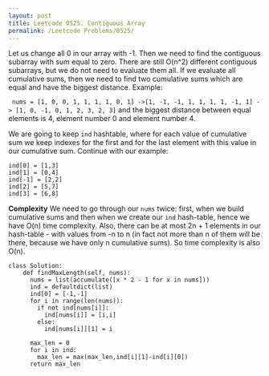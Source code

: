 ```yaml
---
layout: post
title: Leetcode 0525. Contiguous Array
permalink: /Leetcode Problems/0525/
---
```


Let us change all 0 in our array with -1. Then we need to find the contiguous subarray with sum equal to zero. There are still O(n^2) different contiguous subarrays, but we do not need to evaluate them all. If we evaluate all cumulative sums, then we need to find two cumulative sums which are equal and have the biggest distance. Example:

``` nums = [1, 0, 0, 1, 1, 1, 1, 0, 1] ->[1, -1, -1, 1, 1, 1, 1, -1, 1] -> [1, 0, -1, 0, 1, 2, 3, 2, 3]``` 
and the biggest distance between equal elements is 4, element number 0 and element number 4.

We are going to keep ```ind``` hashtable, where for each value of cumulative sum we keep indexes for the first and for the last element with this value in our cumulative sum. Continue with our example:
```
ind[0] = [1,3]
ind[1] = [0,4]
ind[-1] = [2,2]
ind[2] = [5,7]
ind[3] = [6,8]
```

**Complexity** We need to go through our ```nums``` twice: first, when we build cumulative sums and then when we create our ```ind``` hash-table, hence we have O(n) time complexity. Also, there can be at most 2n + 1 elements in our hash-table - with values from -n to n (in fact not more than n of them will be there, because we have only n cumulative sums). So time complexity is also O(n).

``` 
class Solution:
    def findMaxLength(self, nums):
      nums = list(accumulate([x * 2 - 1 for x in nums]))
      ind = defaultdict(list)
      ind[0] = [-1,-1]
      for i in range(len(nums)):
        if not ind[nums[i]]:
          ind[nums[i]] = [i,i]
        else:
          ind[nums[i]][1] = i
      
      max_len = 0
      for i in ind:
        max_len = max(max_len,ind[i][1]-ind[i][0])
      return max_len
```